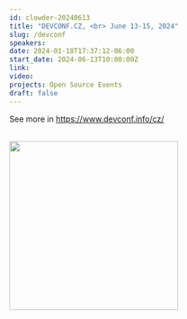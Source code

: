 ```yaml
---
id: clowder-20240613
title: "DEVCONF.CZ, <br> June 13-15, 2024"
slug: /devconf
speakers:
date: 2024-01-18T17:37:12-06:00
start_date: 2024-06-13T10:00:00Z
link:  
video: 
projects: Open Source Events 
draft: false
---
```


<p>See more in <a href="https://www.devconf.info/cz/" target="_blank">https://www.devconf.info/cz/</a></p>


<br>

<a href="https://www.devconf.info/cz/" target="_blank">
<img src="/../images/carousel/DevConf.png" class="img-fluid mx-auto d-block" width="300">
</a>
